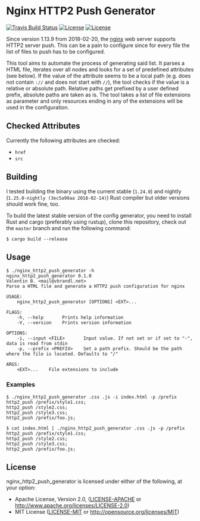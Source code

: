 # Nginx HTTP2 Push Generator

[![Travis Build
Status](https://travis-ci.org/vbrandl/nginx-http2-push-generator.svg?branch=master)](https://travis-ci.org/vbrandl/nginx-http2-push-generator)
[![License](https://img.shields.io/badge/license-MIT-green.svg)](https://github.com/vbrandl/nginx-http2-push-generator/blob/master/LICENSE-MIT)
[![License](https://img.shields.io/badge/license-Apache-green.svg)](https://github.com/vbrandl/nginx-http2-push-generator/blob/master/LICENSE-APACHE)

Since version 1.13.9 from 2018-02-20, the [nginx](https://www.nginx.com/) web server supports HTTP2
server push. This can be a pain to configure since for every file the list of files to push has to
be configured.

This tool aims to automate the process of generating said list. It parses a HTML file, iterates over
all nodes and looks for a set of predefined attributes (see below). If the value of the attribute
seems to be a local path (e.g. does not contain `://` and does not start with `//`), the tool checks
if the value is a relative or absolute path. Relative paths get prefixed by a user defined prefix,
absolute paths are taken as is.
The tool takes a list of file extensions as parameter and only resources ending in any of the
extensions will be used in the configuration.

## Checked Attributes

Currently the following attributes are checked:

 * `href`
 * `src`

## Building

I tested building the binary using the current stable (`1.24.0`) and nightly (`1.25.0-nightly (3ec5a99aa 2018-02-14)`)
Rust compiler but older versions should work fine, too.

To build the latest stable version of the config generator, you need to install Rust and cargo (preferably using
rustup), clone this repository, check out the `master` branch and run the following command:

```
$ cargo build --release
```

## Usage

```
$ ./nginx_http2_push_generator -h
nginx_http2_push_generator 0.1.0
Valentin B. <mail@vbrandl.net>
Parse a HTML file and generate a HTTP2 push configuration for nginx

USAGE:
    nginx_http2_push_generator [OPTIONS] <EXT>...

FLAGS:
    -h, --help       Prints help information
    -V, --version    Prints version information

OPTIONS:
    -i, --input <FILE>       Input value. If not set or if set to "-", data is read from stdin
    -p, --prefix <PREFIX>    Set a path prefix. Should be the path where the file is located. Defaults to "/"

ARGS:
    <EXT>...    File extensions to include
```

### Examples

```
$ ./nginx_http2_push_generator .css .js -i index.html -p /prefix
http2_push /prefix/style1.css;
http2_push /style2.css;
http2_push /style3.css;
http2_push /prefix/foo.js;
```

```
$ cat index.html | ./nginx_http2_push_generator .css .js -p /prefix
http2_push /prefix/style1.css;
http2_push /style2.css;
http2_push /style3.css;
http2_push /prefix/foo.js;
```

## License

nginx_http2_push_generator is licensed under either of the following, at your option:

 * Apache License, Version 2.0, ([LICENSE-APACHE](LICENSE-APACHE) or http://www.apache.org/licenses/LICENSE-2.0)
 * MIT License ([LICENSE-MIT](LICENSE-MIT) or http://opensource.org/licenses/MIT)
